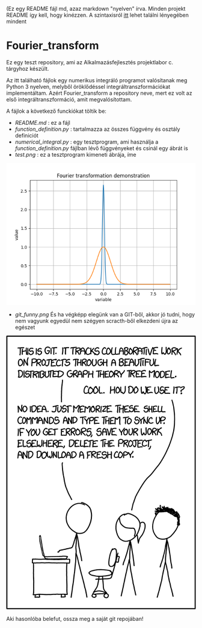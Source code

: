 (Ez egy README fájl md, azaz markdown "nyelven" írva. Minden projekt README így kell, hogy kinézzen. A szintaxisról [itt](https://www.markdownguide.org/basic-syntax/) lehet találni lényegében mindent

# Fourier_transform

Ez egy teszt repository, ami az Alkalmazásfejlesztés projektlabor c. tárgyhoz készült.

Az itt található fájlok egy numerikus integráló programot valósítanak meg Python 3 nyelven, melyből öröklődéssel integráltranszformációkat implementáltam. Azért Fourier_transform a repository neve, mert ez volt az első integráltranszformáció, amit megvalósítottam.

A fájlok a következő funckiókat töltik be:

* *README.md* : ez a fájl
* *function_definition.py* : tartalmazza az összes függvény és osztály definiciót
* *numerical_integral.py* : egy tesztprogram, ami használja a *function_definition.py* fájlban lévő függvényeket és csinál egy ábrát is
* *test.png* : ez a tesztprogram kimeneti ábrája, íme

![Teszt ábra](test.png)



* *git_funny.png* És ha végképp elegünk van a GIT-ből, akkor jó tudni, hogy nem vagyunk egyedül nem szégyen scracth-ből elkezdeni újra az egészet

![GIT_funny_fig](git_funny.png)

Aki hasonlóba belefut, ossza meg a saját git repojában!